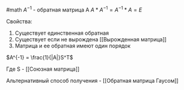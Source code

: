 #math 
$A^{-1}$ - обратная матрица A
$A * A^{-1} = A^{-1} * A = E$

Свойства:
1. Существует единственная обратная
2. Существует если не вырождена [[Вырожденная матрица]]
3. Матрица и ее обратная имеют один порядок

$A^{-1} = \frac{1}{|A|}S^T$

Где S - [[Союзная матрица]]

Альтернативный способ получения - [[Обратная матрица Гаусом]]
